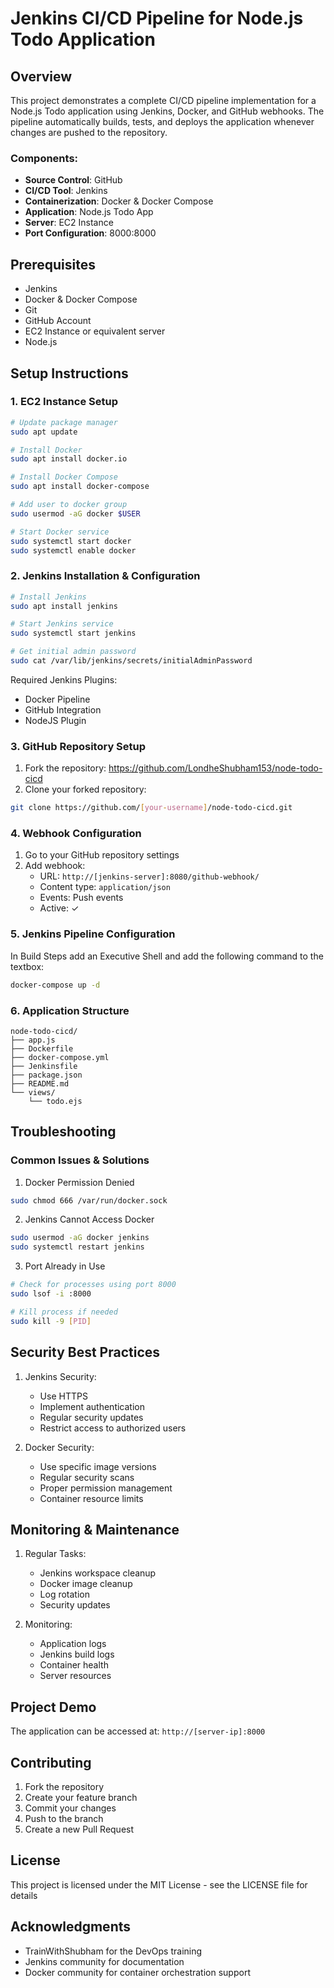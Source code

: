 # Jenkins CI/CD Pipeline for Node.js Todo Application

## Overview
This project demonstrates a complete CI/CD pipeline implementation for a Node.js Todo application using Jenkins, Docker, and GitHub webhooks. The pipeline automatically builds, tests, and deploys the application whenever changes are pushed to the repository.

### Components:
- **Source Control**: GitHub
- **CI/CD Tool**: Jenkins
- **Containerization**: Docker & Docker Compose
- **Application**: Node.js Todo App
- **Server**: EC2 Instance
- **Port Configuration**: 8000:8000

## Prerequisites
- Jenkins 
- Docker & Docker Compose
- Git
- GitHub Account
- EC2 Instance or equivalent server
- Node.js

## Setup Instructions

### 1. EC2 Instance Setup
```bash
# Update package manager
sudo apt update

# Install Docker
sudo apt install docker.io

# Install Docker Compose
sudo apt install docker-compose

# Add user to docker group
sudo usermod -aG docker $USER

# Start Docker service
sudo systemctl start docker
sudo systemctl enable docker
```

### 2. Jenkins Installation & Configuration
```bash
# Install Jenkins
sudo apt install jenkins

# Start Jenkins service
sudo systemctl start jenkins

# Get initial admin password
sudo cat /var/lib/jenkins/secrets/initialAdminPassword
```

Required Jenkins Plugins:
- Docker Pipeline
- GitHub Integration
- NodeJS Plugin

### 3. GitHub Repository Setup
1. Fork the repository: https://github.com/LondheShubham153/node-todo-cicd
2. Clone your forked repository:
```bash
git clone https://github.com/[your-username]/node-todo-cicd.git
```

### 4. Webhook Configuration
1. Go to your GitHub repository settings
2. Add webhook:
   - URL: `http://[jenkins-server]:8080/github-webhook/`
   - Content type: `application/json`
   - Events: Push events
   - Active: ✓

### 5. Jenkins Pipeline Configuration
In Build Steps add an Executive Shell and add the following command to the textbox:
```bash
docker-compose up -d
```

### 6. Application Structure
```
node-todo-cicd/
├── app.js
├── Dockerfile
├── docker-compose.yml
├── Jenkinsfile
├── package.json
├── README.md
└── views/
    └── todo.ejs
```

## Troubleshooting

### Common Issues & Solutions

1. Docker Permission Denied
```bash
sudo chmod 666 /var/run/docker.sock
```

2. Jenkins Cannot Access Docker
```bash
sudo usermod -aG docker jenkins
sudo systemctl restart jenkins
```

3. Port Already in Use
```bash
# Check for processes using port 8000
sudo lsof -i :8000

# Kill process if needed
sudo kill -9 [PID]
```

## Security Best Practices

1. Jenkins Security:
   - Use HTTPS
   - Implement authentication
   - Regular security updates
   - Restrict access to authorized users

2. Docker Security:
   - Use specific image versions
   - Regular security scans
   - Proper permission management
   - Container resource limits

## Monitoring & Maintenance

1. Regular Tasks:
   - Jenkins workspace cleanup
   - Docker image cleanup
   - Log rotation
   - Security updates

2. Monitoring:
   - Application logs
   - Jenkins build logs
   - Container health
   - Server resources

## Project Demo
The application can be accessed at: `http://[server-ip]:8000`

## Contributing
1. Fork the repository
2. Create your feature branch
3. Commit your changes
4. Push to the branch
5. Create a new Pull Request

## License
This project is licensed under the MIT License - see the LICENSE file for details

## Acknowledgments
- TrainWithShubham for the DevOps training
- Jenkins community for documentation
- Docker community for container orchestration support


